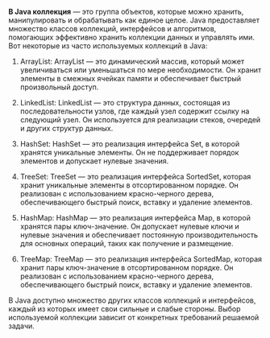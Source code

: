 **В Java коллекция** — это группа объектов, которые можно хранить, манипулировать и обрабатывать как единое целое. Java предоставляет множество классов коллекций, интерфейсов и алгоритмов, помогающих эффективно хранить коллекции данных и управлять ими. Вот некоторые из часто используемых коллекций в Java:

1. ArrayList: ArrayList — это динамический массив, который может увеличиваться или уменьшаться по мере необходимости. Он хранит элементы в смежных ячейках памяти и обеспечивает быстрый произвольный доступ.

2. LinkedList: LinkedList — это структура данных, состоящая из последовательности узлов, где каждый узел содержит ссылку на следующий узел. Он используется для реализации стеков, очередей и других структур данных.

3. HashSet: HashSet — это реализация интерфейса Set, в которой хранятся уникальные элементы. Он не поддерживает порядок элементов и допускает нулевые значения.

4. TreeSet: TreeSet — это реализация интерфейса SortedSet, которая хранит уникальные элементы в отсортированном порядке. Он реализован с использованием красно-черного дерева, обеспечивающего быстрый поиск, вставку и удаление элементов.

5. HashMap: HashMap — это реализация интерфейса Map, в которой хранятся пары ключ-значение. Он допускает нулевые ключи и нулевые значения и обеспечивает постоянную производительность для основных операций, таких как получение и размещение.

6. TreeMap: TreeMap — это реализация интерфейса SortedMap, которая хранит пары ключ-значение в отсортированном порядке. Он реализован с использованием красно-черного дерева, обеспечивающего быстрый поиск, вставку и удаление элементов.

В Java доступно множество других классов коллекций и интерфейсов, каждый из которых имеет свои сильные и слабые стороны. Выбор используемой коллекции зависит от конкретных требований решаемой задачи.